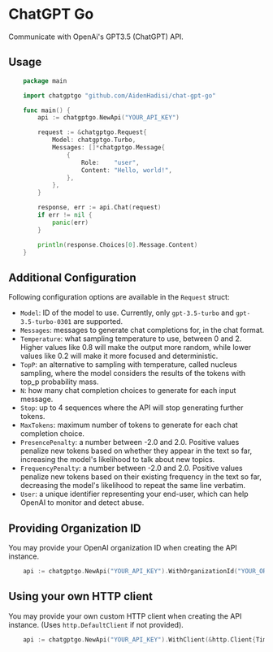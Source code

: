 # ChatGPT Go

Communicate with OpenAi's GPT3.5 (ChatGPT) API.

## Usage
    
```go
    package main

    import chatgptgo "github.com/AidenHadisi/chat-gpt-go"

    func main() {
        api := chatgptgo.NewApi("YOUR_API_KEY")

        request := &chatgptgo.Request{
            Model: chatgptgo.Turbo,
            Messages: []*chatgptgo.Message{
                {
                    Role:    "user",
                    Content: "Hello, world!",
                },
            },
        }

        response, err := api.Chat(request)
        if err != nil {
            panic(err)
        }

        println(response.Choices[0].Message.Content)
    }
```

## Additional Configuration

Following configuration options are available in the `Request` struct:
- `Model`: ID of the model to use. Currently, only `gpt-3.5-turbo` and `gpt-3.5-turbo-0301` are supported.
- `Messages`: messages to generate chat completions for, in the chat format.
- `Temperature`: what sampling temperature to use, between 0 and 2. Higher values like 0.8 will make the output more random, while lower values like 0.2 will make it more focused and deterministic.
- `TopP`: an alternative to sampling with temperature, called nucleus sampling, where the model considers the results of the tokens with top_p probability mass.
- `N`: how many chat completion choices to generate for each input message.
- `Stop`: up to 4 sequences where the API will stop generating further tokens.
- `MaxTokens`: maximum number of tokens to generate for each chat completion choice.
- `PresencePenalty`: a number between -2.0 and 2.0. Positive values penalize new tokens based on whether they appear in the text so far, increasing the model's likelihood to talk about new topics.
- `FrequencyPenalty`: a number between -2.0 and 2.0. Positive values penalize new tokens based on their existing frequency in the text so far, decreasing the model's likelihood to repeat the same line verbatim.
- `User`: a unique identifier representing your end-user, which can help OpenAI to monitor and detect abuse.



## Providing Organization ID

You may provide your OpenAI organization ID when creating the API instance.
```go
    api := chatgptgo.NewApi("YOUR_API_KEY").WithOrganizationId("YOUR_ORGANIZATION_ID")
```


## Using your own HTTP client

You may provide your own custom HTTP client when creating the API instance. (Uses `http.DefaultClient` if not provided).
```go
    api := chatgptgo.NewApi("YOUR_API_KEY").WithClient(&http.Client{Timeout: 10 * time.Second})
```
